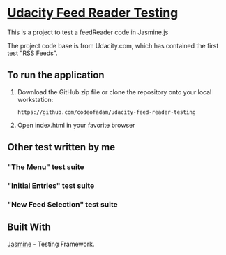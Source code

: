 # [Udacity Feed Reader Testing](https://github.com/udacity/frontend-nanodegree-feedreader)

This is a project to test a feedReader code in Jasmine.js

The project code base is from Udacity.com, which has contained the first test "RSS Feeds".

## To run the application    

1. Download the GitHub zip file or clone the repository onto your local workstation:

    ```
    https://github.com/codeofadam/udacity-feed-reader-testing
    ```

2. Open index.html in your favorite browser

## Other test written by me

### "The Menu" test suite

### "Initial Entries" test suite

### "New Feed Selection" test suite

## Built With

[Jasmine](https://jasmine.github.io/) - Testing Framework.

